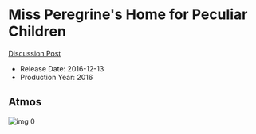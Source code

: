 # Miss Peregrine's Home for Peculiar Children

[Discussion Post](https://www.avsforum.com/threads/bass-eq-for-filtered-movies.2995212/post-56926018)

* Release Date: 2016-12-13
* Production Year: 2016

## Atmos

![img 0](https://i.imgur.com/kLxiynR.jpg)

